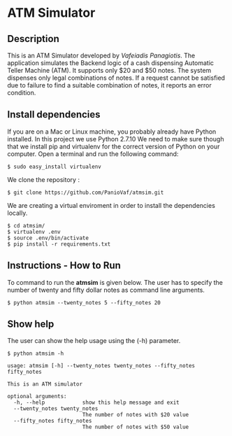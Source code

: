 # ATM Simulator

## Description

This is an ATM Simulator developed by *Vafeiadis Panagiotis*.
The application simulates the Backend logic of a cash dispensing Automatic Teller Machine (ATM). 
It supports only $20 and $50 notes. The system dispenses only legal combinations of notes. If a request cannot be satisfied due to failure to find a suitable combination of notes, it reports an error condition.

## Install dependencies

If you are on a Mac or Linux machine, you probably already have Python installed. In this project 
we use Python 2.7.10
We need to make sure though that we install pip and virtualenv for the correct version of Python on your computer. Open a terminal and run the following command:

```
$ sudo easy_install virtualenv
```

We clone the repository :

```
$ git clone https://github.com/PanioVaf/atmsim.git
```

We are creating a virtual enviroment in order to install the dependencies locally.


```
$ cd atmsim/
$ virtualenv .env
$ source .env/bin/activate
$ pip install -r requirements.txt
```

## Instructions - How to Run

To command to run the **atmsim** is given below. 
The user has to specify the number of twenty and fifty dollar notes as command line arguments.

```
$ python atmsim --twenty_notes 5 --fifty_notes 20
```

## Show help

The user can show the help usage using the (-h) parameter.

```
$ python atmsim -h

usage: atmsim [-h] --twenty_notes twenty_notes --fifty_notes fifty_notes

This is an ATM simulator

optional arguments:
  -h, --help            show this help message and exit
  --twenty_notes twenty_notes
                        The number of notes with $20 value
  --fifty_notes fifty_notes
                        The number of notes with $50 value
```








